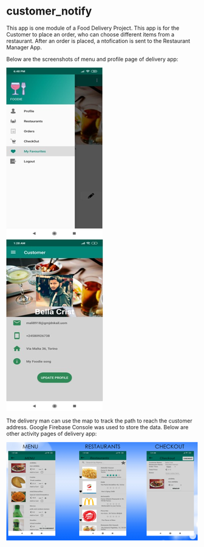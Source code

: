 # customer_notify
This app is one module of a Food Delivery Project. This app is for the Customer to place an order, 
who can choose different items from a restaurant. After an order is placed, a ntofication is sent to the Restaurant Manager App. 

Below are the screenshots of menu and profile page of delivery app:

![](images/customer_down.jpg)                ![](images/customer_profile.jpg)

The delivery man can use the map to track the path to reach the customer address. 
Google Firebase Console was used to store the data. 
Below are other activity pages of delivery app:

![](images/customer_activities.PNG)
